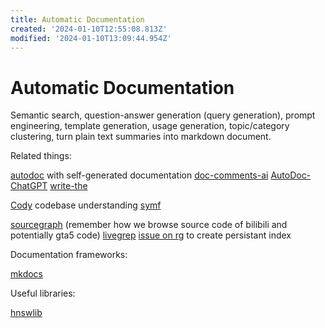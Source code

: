 ```yaml
---
title: Automatic Documentation
created: '2024-01-10T12:55:08.813Z'
modified: '2024-01-10T13:09:44.954Z'
---
```


# Automatic Documentation

Semantic search, question-answer generation (query generation), prompt engineering, template generation, usage generation, topic/category clustering, turn plain text summaries into markdown document.

Related things:

[autodoc](https://github.com/context-labs/autodoc) with self-generated documentation
[doc-comments-ai](https://github.com/fynnfluegge/doc-comments-ai)
[AutoDoc-ChatGPT](https://github.com/awekrx/AutoDoc-ChatGPT)
[write-the](https://github.com/Wytamma/write-the)

[Cody](https://github.com/sourcegraph/cody) codebase understanding
[symf]()

[sourcegraph]() (remember how we browse source code of bilibili and potentially gta5 code)
[livegrep]()
[issue on rg](https://github.com/BurntSushi/ripgrep/issues/1497) to create persistant index

Documentation frameworks:

[mkdocs](https://www.mkdocs.org/)

Useful libraries:

[hnswlib](https://github.com/nmslib/hnswlib)
